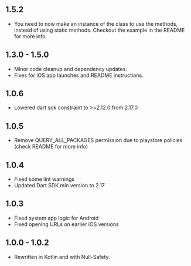 ## 1.5.2

- You need to now make an instance of the class to use the methods, instead of using static methods. Checkout the example in the README for more info.

## 1.3.0 - 1.5.0

- Minor code cleanup and dependency updates.
- Fixes for iOS app launches and README instructions.

## 1.0.6

- Lowered dart sdk constraint to >=2.12.0 from 2.17.0

## 1.0.5

- Remove QUERY_ALL_PACKAGES permission due to playstore policies (check README for more info)

## 1.0.4

- Fixed some lint warnings
- Updated Dart SDK min version to 2.17

## 1.0.3

- Fixed system app logic for Android
- Fixed opening URLs on earlier iOS versions

## 1.0.0 - 1.0.2

- Rewritten in Kotlin and with Null-Safety.
